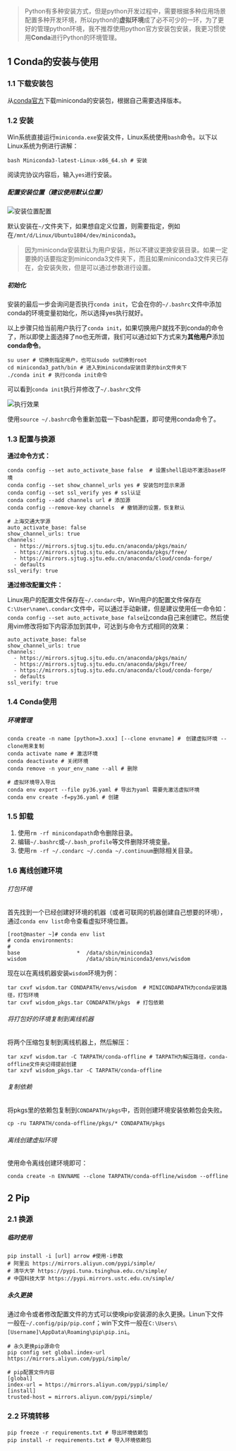 > Python有多种安装方式，但是python开发过程中，需要根据多种应用场景配置多种开发环境，所以python的**虚拟环境**成了必不可少的一环，为了更好的管理python环境，我不推荐使用python官方安装包安装，我更习惯使用**Conda**进行Python的环境管理。

## 1 Conda的安装与使用

### 1.1 下载安装包

从[conda官方](https://docs.conda.io/en/latest/miniconda.html)下载miniconda的安装包，根据自己需要选择版本。

### 1.2 安装

Win系统直接运行`miniconda.exe`安装文件，Linux系统使用`bash`命令。以下以Linux系统为例进行讲解：

```shell
bash Miniconda3-latest-Linux-x86_64.sh # 安装
```

阅读完协议内容后，输入`yes`进行安装。

##### 配置安装位置（建议使用默认位置）

![安装位置配置](https://cdn.jsdelivr.net/gh/tufbel/TImages/mark/20210121102039.png)

默认安装在`~/`文件夹下，如果想自定义位置，则需要指定，例如在`/mnt/d/Linux/Ubuntu1804/dev/miniconda3`。

> 因为miniconda安装默认为用户安装，所以不建议更换安装目录。如果一定要换的话要指定到miniconda3文件夹下，而且如果miniconda3文件夹已存在，会安装失败，但是可以通过参数进行设置。

##### 初始化

安装的最后一步会询问是否执行`conda init`，它会在你的`~/.bashrc`文件中添加conda的环境变量初始化，所以选择yes执行就好。

以上步骤只给当前用户执行了`conda init`，如果切换用户就找不到conda的命令了，所以即使上面选择了no也无所谓，我们可以通过如下方式来为**其他用户**添加**conda命令**。

```shell
su user # 切换到指定用户，也可以sudo su切换到root
cd miniconda3_path/bin # 进入到miniconda安装目录的bin文件夹下
./conda init # 执行conda init命令
```

可以看到`conda init`执行并修改了`~/.bashrc`文件

![执行效果](https://cdn.jsdelivr.net/gh/tufbel/TImages/mark/20210121104138.png)

使用`source ~/.bashrc`命令重新加载一下bash配置，即可使用conda命令了。

### 1.3 配置与换源

**通过命令方式：**

```shell
conda config --set auto_activate_base false  # 设置shell启动不激活base环境
conda config --set show_channel_urls yes # 安装包时显示来源
conda config --set ssl_verify yes # ssl认证
conda config --add channels url # 添加源
conda config --remove-key channels  # 撤销源的设置，恢复默认

# 上海交通大学源
auto_activate_base: false
show_channel_urls: true
channels:
  - https://mirrors.sjtug.sjtu.edu.cn/anaconda/pkgs/main/
  - https://mirrors.sjtug.sjtu.edu.cn/anaconda/pkgs/free/
  - https://mirrors.sjtug.sjtu.edu.cn/anaconda/cloud/conda-forge/
  - defaults
ssl_verify: true
```

**通过修改配置文件：**

Linux用户的配置文件保存在`~/.condarc`中，Win用户的配置文件保存在`C:\User\name\.condarc`文件中，可以通过手动新建，但是建议使用任一命令如：`conda config --set auto_activate_base false`让conda自己来创建它。然后使用vim修改将如下内容添加到其中，可达到与命令方式相同的效果：

```shell
auto_activate_base: false
show_channel_urls: true
channels:
  - https://mirrors.sjtug.sjtu.edu.cn/anaconda/pkgs/main/
  - https://mirrors.sjtug.sjtu.edu.cn/anaconda/pkgs/free/
  - https://mirrors.sjtug.sjtu.edu.cn/anaconda/cloud/conda-forge/
  - defaults
ssl_verify: true
```

### 1.4 Conda使用

##### 环境管理

```shell
conda create -n name [python=3.xxx] [--clone envname] #　创建虚拟环境 --clone用来复制
conda activate name # 激活环境
conda deactivate # 关闭环境
conda remove -n your_env_name --all # 删除

# 虚拟环境导入导出
conda env export --file py36.yaml # 导出为yaml 需要先激活虚拟环境
conda env create -f=py36.yaml # 创建
```

### 1.5 卸载

1. 使用`rm -rf minicondapath`命令删除目录。
2. 编辑`~/.bashrc`或`~/.bash_profile`等文件删除环境变量。
3. 使用`rm -rf ~/.condarc ~/.conda ~/.continuum`删除相关目录。

### 1.6 离线创建环境

###### 打包环境

首先找到一个已经创建好环境的机器（或者可联网的机器创建自己想要的环境），通过`conda env list`命令查看虚拟环境位置。

```shell
[root@master ~]# conda env list
# conda environments:
#
base                  *  /data/sbin/miniconda3
wisdom                   /data/sbin/miniconda3/envs/wisdom
```

现在以在离线机器安装`wisdom`环境为例：

```shell
tar cxvf wisdom.tar CONDAPATH/envs/wisdom  # MINICONDAPATH为conda安装路径，打包环境
tar cxvf wisdom_pkgs.tar CONDAPATH/pkgs  # 打包依赖
```

###### 将打包好的环境复制到离线机器

将两个压缩包复制到离线机器上，然后解压：

```shell
tar xzvf wisdom.tar -C TARPATH/conda-offline # TARPATH为解压路径，conda-offline文件夹记得提前创建
tar xzvf wisdom_pkgs.tar -C TARPATH/conda-offline
```

###### 复制依赖

将pkgs里的依赖包复制到`CONDAPATH/pkgs`中，否则创建环境安装依赖包会失败。

```shell
cp -ru TARPATH/conda-offline/pkgs/* CONDAPATH/pkgs
```

###### 离线创建虚拟环境

使用命令离线创建环境即可：

```shell
conda create -n ENVNAME --clone TARPATH/conda-offline/wisdom --offline
```

## 2 Pip

### 2.1 换源

##### 临时使用

```shell
pip install -i [url] arrow #使用-i参数
# 阿里云 https://mirrors.aliyun.com/pypi/simple/
# 清华大学 https://pypi.tuna.tsinghua.edu.cn/simple/
# 中国科技大学 https://pypi.mirrors.ustc.edu.cn/simple/
```

##### 永久更换

通过命令或者修改配置文件的方式可以使唤pip安装源的永久更换。Linun下文件一般在`~/.config/pip/pip.conf`；win下文件一般在`C:\Users\[Username]\AppData\Roaming\pip\pip.ini`。

```shell
# 永久更换pip源命令
pip config set global.index-url https://mirrors.aliyun.com/pypi/simple/

# pip配置文件内容
[global]
index-url = https://mirrors.aliyun.com/pypi/simple/
[install]
trusted-host = mirrors.aliyun.com/pypi/simple/
```

### 2.2 环境转移

```shell
pip freeze -r requirements.txt # 导出环境依赖包
pip install -r requirements.txt # 导入环境依赖包
```

